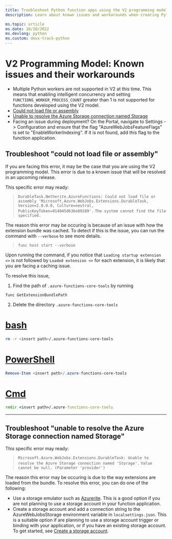 ```yaml
---
title: Troubleshoot Python function apps using the V2 programming model in Azure Functions
description: Learn about known issues and workarounds when creating Python function apps using the V2 programming model in Azure functions.

ms.topic: article
ms.date: 10/20/2022
ms.devlang: python
ms.custom: devx-track-python
---
```


# V2 Programming Model: Known issues and their workarounds

* Multiple Python workers are not supported in V2 at this time. This means that enabling intelligent concurrency and setting `FUNCTIONS_WORKER_PROCESS_COUNT` greater than 1 is not supported for functions developed using the V2 model. 
* [Could not load file or assembly](#troubleshoot-could-not-load-file-or-assembly)
* [Unable to resolve the Azure Storage connection named Storage](#troubleshoot-unable-to-resolve-the-Azure-Storage-connection-named-Storage)
* Facing an issue during deployment? On the Portal, navigate to Settings -> Configuration and ensure that the flag "AzureWebJobsFeatureFlags" is set to "EnableWorkerIndexing". If it is not found, add this flag to the function application.



## Troubleshoot "could not load file or assembly"

If you are facing this error, it may be the case that you are using the V2 programming model. This error is due to a known issue that will be resolved in an upcoming release.

This specific error may ready:

> `DurableTask.Netherite.AzureFunctions: Could not load file or assembly 'Microsoft.Azure.WebJobs.Extensions.DurableTask, Version=2.0.0.0, Culture=neutral, PublicKeyToken=014045d636e89289'.`
> `The system cannot find the file specified.`

The reason this error may be occuring is because of an issue with how the extension bundle was cached. To detect if this is the issue, you can run the command with `--verbose` to see more details. 

> `func host start --verbose`

Upon running the command, if you notice that `Loading startup extension <>` is not followed by `Loaded extension <>` for each extension, it is likely that you are facing a caching issue. 

To resolve this issue, 

1. Find the path of `.azure-functions-core-tools` by running 
```console 
func GetExtensionBundlePath
```

2. Delete the directory `.azure-functions-core-tools`

# [bash](#tab/bash)

```bash
rm -r <insert path>/.azure-functions-core-tools
```

# [PowerShell](#tab/powershell)

```powershell
Remove-Item <insert path>/.azure-functions-core-tools
```

# [Cmd](#tab/cmd)

```cmd
rmdir <insert path>/.azure-functions-core-tools
```

---


## Troubleshoot "unable to resolve the Azure Storage connection named Storage"

This specific error may ready:

> `Microsoft.Azure.WebJobs.Extensions.DurableTask: Unable to resolve the Azure Storage connection named 'Storage'.`
> `Value cannot be null. (Parameter 'provider')`

The reason this error may be occuring is due to the way extensions are loaded from the bundle. To resolve this error, you can do one of the following:
* Use a storage emulator such as [Azurerite](https://learn.microsoft.com/azure/storage/common/storage-use-azurite?tabs=visual-studio). This is a good option if you are not planning to use a storage account in your function application.
* Create a storage account and add a connection string to the AzureWebJobsStorage environment variable in `localsettings.json`. This is a suitable option if are planning to use a storage account trigger or binding with your application, or if you have an existing storage account. To get started, see [Create a storage account](https://learn.microsoft.com/azure/storage/common/storage-account-create?tabs=azure-portal).
